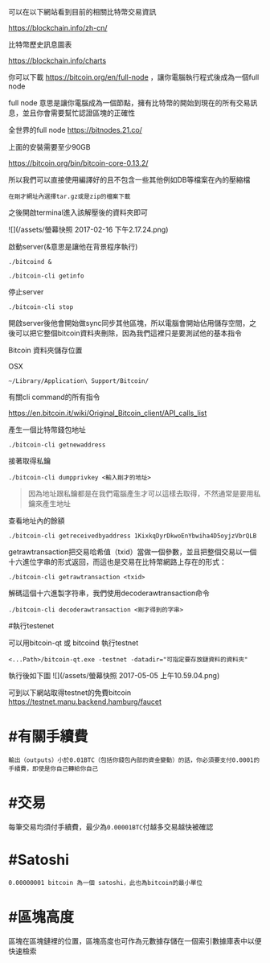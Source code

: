 
可以在以下網站看到目前的相關比特幣交易資訊

https://blockchain.info/zh-cn/

比特幣歷史訊息圖表

https://blockchain.info/charts


你可以下載 https://bitcoin.org/en/full-node ，讓你電腦執行程式後成為一個full node

full node 意思是讓你電腦成為一個節點，擁有比特幣的開始到現在的所有交易訊息，並且你會需要幫忙認證區塊的正確性

全世界的full node https://bitnodes.21.co/


上面的安裝需要至少90GB


https://bitcoin.org/bin/bitcoin-core-0.13.2/

所以我們可以直接使用編譯好的且不包含一些其他例如DB等檔案在內的壓縮檔

```
在剛才網址內選擇tar.gz或是zip的檔案下載
```

之後開啟terminal進入該解壓後的資料夾即可

![](/assets/螢幕快照 2017-02-16 下午2.17.24.png)

啟動server(&意思是讓他在背景程序執行)
```
./bitcoind &
```

```
./bitcoin-cli getinfo
```

停止server

```
./bitcoin-cli stop
```

開啟server後他會開始做sync同步其他區塊，所以電腦會開始佔用儲存空間，之後可以把它整個bitcoin資料夾刪除，因為我們這裡只是要測試他的基本指令

Bitcoin 資料夾儲存位置

OSX
```
~/Library/Application\ Support/Bitcoin/
```


有關cli command的所有指令

https://en.bitcoin.it/wiki/Original_Bitcoin_client/API_calls_list


產生一個比特幣錢包地址

```
./bitcoin-cli getnewaddress
```

接著取得私鑰
```
./bitcoin-cli dumpprivkey <輸入剛才的地址>
```
>因為地址跟私鑰都是在我們電腦產生才可以這樣去取得，不然通常是要用私鑰來產生地址

查看地址內的餘額

```
./bitcoin-cli getreceivedbyaddress 1KixkqDyrDkwoEnYbwiha4D5oyjzVbrQLB
```

getrawtransaction把交易哈希值（txid）當做一個參數，並且把整個交易以一個十六進位字串的形式返回，而這也是交易在比特幣網路上存在的形式：

```
./bitcoin-cli getrawtransaction <txid>
```

解碼這個十六進製字符串，我們使用decoderawtransaction命令

```
./bitcoin-cli decoderawtransaction <剛才得到的字串>
```


#執行testenet

可以用bitcoin-qt 或 bitcoind 執行testnet

```
<...Path>/bitcoin-qt.exe -testnet -datadir="可指定要存放鏈資料的資料夾"
```

執行後如下圖
![](/assets/螢幕快照 2017-05-05 上午10.59.04.png)

可到以下網站取得testnet的免費bitcoin
https://testnet.manu.backend.hamburg/faucet



# #有關手續費

```
輸出（outputs）小於0.01BTC（包括你錢包內部的資金變動）的話，你必須要支付0.0001的手續費，即使是你自己轉給你自己
```

# #交易

每筆交易均須付手續費，最少為`0.00001BTC`付越多交易越快被確認



# #Satoshi

```
0.00000001 bitcoin 為一個 satoshi，此也為bitcoin的最小單位
```

# #區塊高度

區塊在區塊鏈裡的位置，區塊高度也可作為元數據存儲在一個索引數據庫表中以便快速檢索